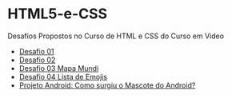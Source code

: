 # HTML5-e-CSS

Desafios Propostos no Curso de HTML e CSS do Curso em Video

<ul>
    <li><a href="https://geraldocoil.github.io/HTML5-e-CSS3/def01/index.html">Desafio 01</a></li>
    <li><a href="https://geraldocoil.github.io/HTML5-e-CSS3/def02/index.html">Desafio 02 </a></li>
    <li><a href="https://geraldocoil.github.io/HTML5-e-CSS3/def03/index.html">Desafio 03 Mapa Mundi</a></li>
    <li><a href="https://geraldocoil.github.io/HTML5-e-CSS3/def04/index.html">Desafio 04 Lista de Emojis</a></li>
    <li><a href="https://geraldocoil.github.io/HTML5-e-CSS3/def010/01.html">Projeto Android: Como surgiu o Mascote do Android?</a></li>
</ul>
